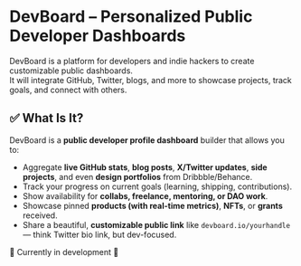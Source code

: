 # DevBoard – Personalized Public Developer Dashboards

DevBoard is a platform for developers and indie hackers to create customizable public dashboards.  
It will integrate GitHub, Twitter, blogs, and more to showcase projects, track goals, and connect with others.

## ✅ What Is It?

DevBoard is a **public developer profile dashboard** builder that allows you to:

- Aggregate **live GitHub stats**, **blog posts**, **X/Twitter updates**, **side projects**, and even **design portfolios** from Dribbble/Behance.
- Track your progress on current goals (learning, shipping, contributions).
- Show availability for **collabs, freelance, mentoring, or DAO work**.
- Showcase pinned **products (with real-time metrics)**, **NFTs**, or **grants** received.
- Share a beautiful, **customizable public link** like `devboard.io/yourhandle` — think Twitter bio link, but dev-focused.

🚧 Currently in development 🚧
